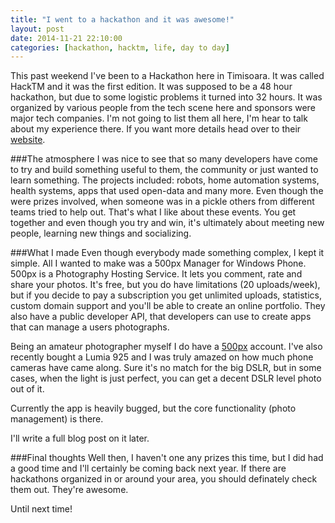 ```yaml
---
title: "I went to a hackathon and it was awesome!"
layout: post
date: 2014-11-21 22:10:00
categories: [hackathon, hacktm, life, day to day]
---
```


This past weekend I've been to a Hackathon here in Timisoara. It was called HackTM and it was the first edition. It was supposed to be a 48 hour hackathon, but due to some logistic problems it turned into 32 hours. It was organized by various people from the tech scene here and sponsors were major tech companies. I'm not going to list them all here, I'm hear to talk about my experience there. If you want more details head over to their [website][hacktm.ro].

###The atmosphere
I was nice to see that so many developers have come to try and build something useful to them, the community or just wanted to learn something. The projects included: robots, home automation systems, health systems, apps that used open-data and many more. Even though the were prizes involved, when someone was in a pickle others from different teams tried to help out. That's what I like about these events. You get together and even though you try and win, it's ultimately about meeting new people, learning new things and socializing.

###What I made
Even though everybody made something complex, I kept it simple. All I wanted to make was a 500px Manager for Windows Phone. 500px is a Photography Hosting Service. It lets you comment, rate and share your photos. It's free, but you do have limitations (20 uploads/week), but if you decide to pay a subscription you get unlimited uploads, statistics, custom domain support and you'll be able to create an online portfolio. They also have a public developer API, that developers can use to create apps that can manage a users photographs.

Being an amateur photographer myself I do have a [500px][500px.com] account. I've also recently bought a Lumia 925 and I was truly amazed on how much phone cameras have came along. Sure it's no match for the big DSLR, but in some cases, when the light is just perfect, you can get a decent DSLR level photo out of it.

Currently the app is heavily bugged, but the core functionality (photo management) is there.

I'll write a full blog post on it later.

###Final thoughts
Well then, I haven't one any prizes this time, but I did had a good time and I'll certainly be coming back next year. If there are hackathons organized in or around your area, you should definately check them out. They're awesome.

Until next time!

[hacktm.ro]: http://hacktm.ro/
[500px.com]: http://500px.com/RobertIagar
